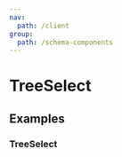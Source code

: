 ```yaml
---
nav:
  path: /client
group:
  path: /schema-components
---
```


# TreeSelect

## Examples

### TreeSelect

<code src="./demos/demo1.tsx" />
